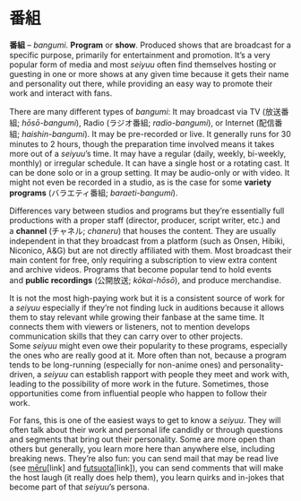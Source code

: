 # 番組

**番組** – *bangumi*. **Program** or **show**. Produced shows that are broadcast for a specific purpose, primarily for entertainment and promotion. It’s a very popular form of media and most *seiyuu* often find themselves hosting or guesting in one or more shows at any given time because it gets their name and personality out there, while providing an easy way to promote their work and interact with fans.

There are many different types of *bangumi*: It may broadcast via TV (放送番組; *hōsō-bangumi*), Radio (ラジオ番組; *radio-bangumi*), or Internet (配信番組; *haishin-bangumi*). It may be pre-recorded or live. It generally runs for 30 minutes to 2 hours, though the preparation time involved means it takes more out of a *seiyuu*’s time. It may have a regular (daily, weekly, bi-weekly, monthly) or irregular schedule. It can have a single host or a rotating cast. It can be done solo or in a group setting. It may be audio-only or with video. It might not even be recorded in a studio, as is the case for some **variety programs** (バラエティ番組; *baraeti-bangumi*).

Differences vary between studios and programs but they’re essentially full productions with a proper staff (director, producer, script writer, etc.) and a **channel** (チャネル; *chaneru*) that houses the content. They are usually independent in that they broadcast from a platform (such as Onsen, Hibiki, Niconico, A&G) but are not directly affiliated with them. Most broadcast their main content for free, only requiring a subscription to view extra content and archive videos. Programs that become popular tend to hold events and **public recordings** (公開放送; *kōkai-hōsō*), and produce merchandise.

It is not the most high-paying work but it is a consistent source of work for a *seiyuu* especially if they’re not finding luck in auditions because it allows them to stay relevant while growing their fanbase at the same time. It connects them with viewers or listeners, not to mention develops communication skills that they can carry over to other projects. Some *seiyuu* might even owe their popularity to these programs, especially the ones who are really good at it. More often than not, because a program tends to be long-running (especially for non-anime ones) and personality-driven, a *seiyuu* can establish rapport with people they meet and work with, leading to the possibility of more work in the future. Sometimes, those opportunities come from influential people who happen to follow their work. 

For fans, this is one of the easiest ways to get to know a *seiyuu*. They will often talk about their work and personal life candidly or through questions and segments that bring out their personality. Some are more open than others but generally, you learn more here than anywhere else, including breaking news. They’re also fun: you can send mail that may be read live (see [mēru](https://whimsicaltranslations.wordpress.com/seiyuu-subculture-term-glossary/#mail)[link] and [futsuota](https://whimsicaltranslations.wordpress.com/seiyuu-subculture-term-glossary/#futsuota)[link]), you can send comments that will make the host laugh (it really does help them), you learn quirks and in-jokes that become part of that *seiyuu*’s persona.
